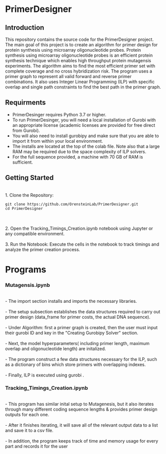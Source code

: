 
# PrimerDesigner

## Introduction
 
This repository contains the source code for the PrimerDesigner project. 
The main goal of this project is to create an algorithm for primer design for protein synthesis using microarray oligonucleotide probes. 
Protein synthesis using microarray oligonucleotide probes is an efficient protein synthesis technique which enables high throughput protein mutagensis experiments.
The algorithm aims to find the most efficient primer set with complete coverage and no cross hybridization risk.
The program uses a primer graph to represent all valid forward and reverse primer combinations.
It also uses Integer Linear Programming (ILP) with specific  overlap and single path constraints to find the best path in the primer graph.


## Requirments

- PrimerDesinger requires Python 3.7 or higher.<br>
- To run PrimerDesinger, you will need a local installation of Gurobi with an appropriate license (academic licenses are provided for free direct from Gurobi).<br>
- You will also need to install gurobipy and make sure that you are able to import it from within your local environment.<br>
- The installs are located at the top of the colab file. Note also that a large RAM may be required due to the space complexity of ILP solvers. <br>
- For the full sequence provided, a machine with 70 GB of RAM is sufficient. <br>

## Getting Started
<br>
1. Clone the Repository:

   ```
   git clone https://github.com/OrensteinLab/PrimerDesigner.git
   cd PrimerDesigner
   ```
<br>
<br>
2. Open the Tracking_Timings_Creation.ipynb notebook using Jupyter or any compatible environment.
<br>
<br>
3. Run the Notebook:
   Execute the cells in the notebook to track timings and analyze the primer creation process.



# Programs

### Mutagensis.ipynb
<br>
- The import section installs and imports the necessary libraries. <br> <br>
- The setup subsection establishes the data structures required to carry out primer design (data_frame for primer costs, the actual DNA sequence).  <br> <br>
- Under Algorithm: first a primer graph is created, then the user must input their gurobi ID and key in the "Creating Gurobipy Solver" section. <br> <br>
- Next, the model hyperparameters( including primer length, maximum overlap and oligonucleotide length) are initalized.  <br> <br>
- The program construct a few data structures necessary for the ILP, such as a dictionary of bins which store primers with overlapping indexes.<br><br>
- Finally, ILP is executed using gurobi . 


###  Tracking_Timings_Creation.ipynb
<br>
- This program has similar inital setup to Mutagenesis, but it also iterates through many different coding sequence lengths & provides primer design outputs for each one. <br><br>
- After it finishes iterating, it will save all of the relevant output data to a list and save it to a csv file.<br><br>
- In addition, the program keeps track of time and memory usage for every part and records it for the user<br><br>



